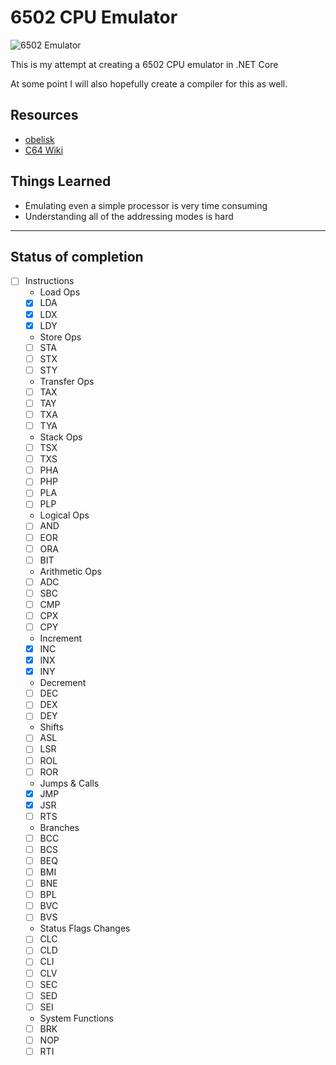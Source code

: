 ﻿# 6502 CPU Emulator

![6502 Emulator](https://github.com/maxs-rose/6502-CPU-Emulator/workflows/6502%20Emulator/badge.svg?branch=master)

This is my attempt at creating a 6502 CPU emulator in .NET Core

At some point I will also hopefully create a compiler for this as well.

## Resources
- [obelisk](http://www.obelisk.me.uk/6502/i)
- [C64 Wiki](https://www.c64-wiki.com/)

## Things Learned
- Emulating even a simple processor is very time consuming
- Understanding all of the addressing modes is hard


---

## Status of completion

- [ ] Instructions
  - Load Ops
  - [x] LDA
  - [x] LDX
  - [x] LDY
  - Store Ops
  - [ ] STA
  - [ ] STX
  - [ ] STY
  - Transfer Ops
  - [ ] TAX
  - [ ] TAY
  - [ ] TXA
  - [ ] TYA
  - Stack Ops
  - [ ] TSX
  - [ ] TXS
  - [ ] PHA
  - [ ] PHP
  - [ ] PLA
  - [ ] PLP
  - Logical Ops
  - [ ] AND
  - [ ] EOR
  - [ ] ORA
  - [ ] BIT
  - Arithmetic Ops
  - [ ] ADC
  - [ ] SBC
  - [ ] CMP
  - [ ] CPX
  - [ ] CPY
  - Increment
  - [x] INC
  - [x] INX
  - [x] INY
  - Decrement
  - [ ] DEC
  - [ ] DEX
  - [ ] DEY
  - Shifts
  - [ ] ASL
  - [ ] LSR
  - [ ] ROL
  - [ ] ROR
  - Jumps & Calls
  - [x] JMP
  - [x] JSR
  - [ ] RTS
  - Branches
  - [ ] BCC
  - [ ] BCS
  - [ ] BEQ
  - [ ] BMI
  - [ ] BNE
  - [ ] BPL
  - [ ] BVC
  - [ ] BVS
  - Status Flags Changes
  - [ ] CLC
  - [ ] CLD
  - [ ] CLI
  - [ ] CLV
  - [ ] SEC
  - [ ] SED
  - [ ] SEI
  - System Functions
  - [ ] BRK
  - [ ] NOP
  - [ ] RTI
